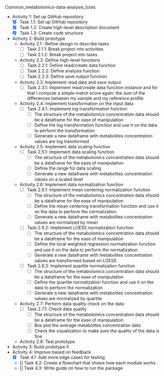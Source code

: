 Common_metabolomics-data-analysis_tools
- Activity 1: Set up GitHub repository
  - [X] Task 1.1: Set up GitHub repository
  - [X] Task 1.2: Create high-level description document
  - [X] Task 1.3: Create code structure
- Activity 2: Build prototype
  - Activity 2.1 : Refine design to describe tasks
    - [ ] Task 2.1.1: Break project into activities
    - [ ] Task 2.1.2: Break project into tasks
  - Activity 2.2: Define high-level functions
    - [ ] Task 2.2.1: Define read/create data function
    - [ ] Task 2.2.2: Define analysis function
    - [ ] Task 2.2.3: Define save output function
  - Activity 2.3: Implement read data and save output
    - [ ] Task 2.3.1: Implement read/create data function
 instance and for that I compute a simple match score again: the sum of the differences between my sample and my reference profile    
  - Activity 2.4: Implement transformation on the input data 
    - [ ] Task 2.4.1: Implement log transformation function
      - [ ] The structure of the metabolomics concentration data should be a dataframe for the ease of manipulation
      - [ ] Define the log transformation function and use it on the data to perform the transformation
      - [ ] Generate a new dataframe with metabolites concentration values are log transformed
  - Activity 2.5: Implement data scaling function
    - [ ] Task 2.5.1: Implement data scaling function
      - [ ] The structure of the metabolomics concentration data should be a dataframe for the ease of manipulation
      - [ ] Define the range for data scaling
      - [ ] Generate a new dataframe with metabolites concentration values on a scaled level
  - Activity 2.6: Implement data normalization function
    - [ ] Task 2.6.1: Implement mean centering normalization function
      - [ ] The structure of the metabolomics concentration data should be a dataframe for the ease of manipulation
      - [ ] Define the mean centering transformation function and use it on the data to perform the normalization
      - [ ] Generate a new dataframe with metabolites concentration values are normalized by mean
    - [ ] Task 2.6.2: Implement LOESS normalization function
      - [ ] The structure of the metabolomics concentration data should be a dataframe for the ease of manipulation
      - [ ] Define the local weighted regression normalization function and use it on the data to perform the normalization
      - [ ] Generate a new dataframe with metabolites concentration values are transformed based on LOESS
    - [ ] Task 2.6.3: Implement quartile normalization function
      - [ ] The structure of the metabolomics concentration data should be a dataframe for the ease of manipulation
      - [ ] Define the quartile normalization function and use it on the data to perform the normalization
      - [ ] Generate a new dataframe with metabolites concentration values are normalized by quartile
  - Activity 2.7: Perform data quality check on the data
    - [ ] Task 2.7.1: Check data quality
      - [ ] The structure of the metabolomics concentration data should be a dataframe for the ease of manipulation
      - [ ] Box plot the average metabolites concentration data
      - [ ] Check the visualization to make sure the quality of the data is fine
  - Activity 2.8: Test prototype 
- Activity 3: Build prototype II
- Activity 4: Improve based on feedback
  - [X] Task 4.1: Add more edge cases for testing
  - [] Task 4.2: Create a flowchart that shows how each module works
  - [] Task 4.3: Write guide on how to run the package
